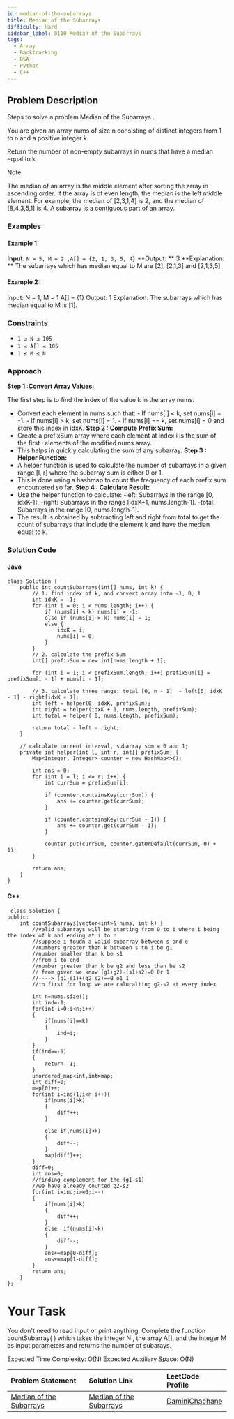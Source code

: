 ```yaml
---
id: median-of-the-subarrays
title: Median of the Subarrays
difficulty: Hard
sidebar_label: 0110-Median of the Subarrays
tags:
  - Array
  - Backtracking
  - DSA
  - Python
  - C++
---
```


## Problem Description

Steps to solve a problem Median of the Subarrays .

You are given an array nums of size n consisting of distinct integers from 1 to n and a positive integer k.

Return the number of non-empty subarrays in nums that have a median equal to k.

Note:

The median of an array is the middle element after sorting the array in ascending order. If the array is of even length, the median is the left middle element.
For example, the median of [2,3,1,4] is 2, and the median of [8,4,3,5,1] is 4.
A subarray is a contiguous part of an array.

 

### Examples

#### Example 1:

**Input:** `N = 5, M = 2 ,A[] = {2, 1, 3, 5, 4}`
**Output: ** 3
**Explanation: ** The subarrays which has median equal to M
are [2], [2,1,3] and [2,1,3,5]
#### Example 2:
Input:
N = 1, M = 1
A[] = {1}
Output: 
1
Explanation: 
The subarrays which has median equal to M
is [1].



### Constraints

- `1 ≤ N ≤ 105`
- `1 ≤ A[] ≤ 105`
- `1 ≤ M ≤ N`
### Approach

**Step 1 :Convert Array Values:**

The first step is to find the index of the value k in the array nums.
- Convert each element in nums such that:
        - If nums[i] < k, set nums[i] = -1.
        - If nums[i] > k, set nums[i] = 1.
        - If nums[i] == k, set nums[i] = 0 and store this index in idxK.
**Step 2 : Compute Prefix Sum:**
- Create a prefixSum array where each element at index i is the sum of the first i elements of the modified nums array.
- This helps in quickly calculating the sum of any subarray.
**Step 3 : Helper Function:**
- A helper function is used to calculate the number of subarrays in a given range [l, r] where the subarray sum is either 0 or 1.
- This is done using a hashmap to count the frequency of each prefix sum encountered so far.
**Step 4 : Calculate Result:**
- Use the helper function to calculate:
        -left: Subarrays in the range [0, idxK-1].
        -right: Subarrays in the range [idxK+1, nums.length-1].
        -total: Subarrays in the range [0, nums.length-1].
- The result is obtained by subtracting left and right from total to get the count of subarrays that include the element k and have the median equal to k.

### Solution Code

#### Java

```
class Solution {
    public int countSubarrays(int[] nums, int k) {
        // 1. find index of k, and convert array into -1, 0, 1
        int idxK = -1;
        for (int i = 0; i < nums.length; i++) {
            if (nums[i] < k) nums[i] = -1;
            else if (nums[i] > k) nums[i] = 1;
            else {
                idxK = i;
                nums[i] = 0;
            }
        }
        // 2. calculate the prefix Sum
        int[] prefixSum = new int[nums.length + 1];
        
        for (int i = 1; i < prefixSum.length; i++) prefixSum[i] = prefixSum[i - 1] + nums[i - 1];
        
        // 3. calculate three range: total [0, n - 1]  - left[0, idxK - 1] - right[idxK + 1];
        int left = helper(0, idxK, prefixSum);
        int right = helper(idxK + 1, nums.length, prefixSum);
        int total = helper( 0, nums.length, prefixSum);
        
        return total - left - right;
    }
    
    // calculate current interval, subarray sum = 0 and 1;
    private int helper(int l, int r, int[] prefixSum) {
        Map<Integer, Integer> counter = new HashMap<>();
        
        int ans = 0;
        for (int i = l; i <= r; i++) {
            int currSum = prefixSum[i];
            
            if (counter.containsKey(currSum)) {
                ans += counter.get(currSum);
            }
            
            if (counter.containsKey(currSum - 1)) {
                ans += counter.get(currSum - 1);
            }
            
            counter.put(currSum, counter.getOrDefault(currSum, 0) + 1);
        }

        return ans;
    }
}

```

#### C++

```
 class Solution {
public:
    int countSubarrays(vector<int>& nums, int k) {
        //valid subarrays will be starting from 0 to i where i being the index of k and ending at i to n
        //suppose i foudn a valid subarray between s and e
        //numbers greater than k between s to i be g1
        //number smaller than k be s1
        //from i to end 
        //number greater than k be g2 and less than be s2
        // from given we know (g1+g2)-(s1+s2)=0 0r 1
        //----> (g1-s1)+(g2-s2)==0 o1 1
        //in first for loop we are calucalting g2-s2 at every index
        
        int n=nums.size();
        int ind=-1;
        for(int i=0;i<n;i++)
        {
            if(nums[i]==k)
            {
                ind=i;
            }
        }
        if(ind==-1)
        {
            return -1;
        }
        unordered_map<int,int>map;
        int diff=0;
        map[0]++;
        for(int i=ind+1;i<n;i++){
            if(nums[i]>k)
            {
                diff++;
            }
            
            else if(nums[i]<k) 
            {
                diff--;
            }
            map[diff]++;
        }
        diff=0;
        int ans=0;
        //finding complement for the (g1-s1)
        //we have already counted g2-s2
        for(int i=ind;i>=0;i--)
        {
            if(nums[i]>k)
            {
                diff++;
            }
            else  if(nums[i]<k) 
            {
                diff--;
            }
            ans+=map[0-diff];
            ans+=map[1-diff];
        }
        return ans;
    }
};
```
# Your Task
You don't need to read input or print anything. Complete the function countSubarray( ) which takes the integer N , the array A[], and the integer M as input parameters and returns the number of subarays. 

Expected Time Complexity: O(N)
Expected Auxiliary Space: O(N)



| Problem Statement | Solution Link | LeetCode Profile |
| :---------------- | :------------ | :--------------- |
| [Median of the Subarrays](https://www.geeksforgeeks.org/problems/median-of-the-subarrays--170647/1) | [Median of the Subarrays](https://leetcode.com/problems/count-subarrays-with-median-k/description/) |  [DaminiChachane](https://leetcode.com/u/divcxl15/) |

